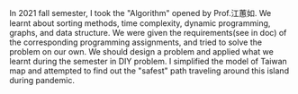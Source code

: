 In 2021 fall semester, I took the "Algorithm" opened by Prof.江蕙如. We learnt about sorting methods, time complexity, dynamic programming, graphs, and data structure.
We were given the requirements(see in doc) of the corresponding programming assignments, and tried to solve the problem on our own.
We should design a problem and applied what we learnt during the semester in DIY problem. I simplified the model of Taiwan map and attempted to find out the "safest" path traveling around this island during pandemic.
